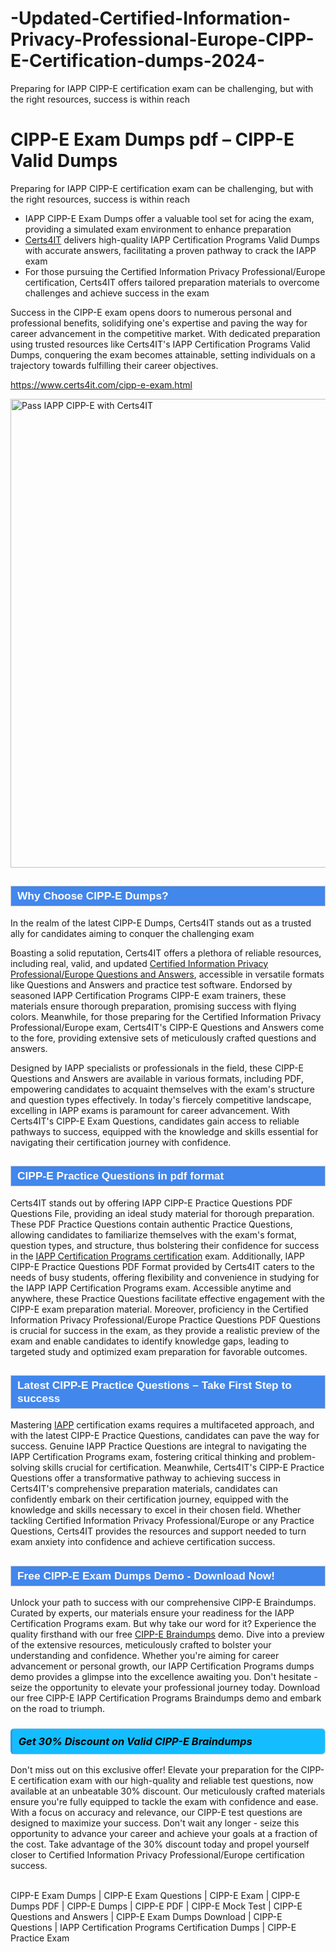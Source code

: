 # -Updated-Certified-Information-Privacy-Professional-Europe-CIPP-E-Certification-dumps-2024-
Preparing for IAPP CIPP-E certification exam can be challenging, but with the right resources, success is within reach
            <h1>CIPP-E Exam Dumps pdf – CIPP-E <span class="exam_variation">Valid Dumps</span></h1>                        <p>Preparing for IAPP CIPP-E certification exam can be challenging, but with the right resources, success is within reach</p>                        <ul>                <li>IAPP CIPP-E Exam Dumps offer a valuable tool set for acing the exam, providing a simulated exam environment to enhance preparation</li>                <li><a href="https://www.certs4it.com/">Certs4IT</a> delivers high-quality IAPP Certification Programs <span class="exam_variation">Valid Dumps</span> with accurate answers, facilitating a proven pathway to crack the IAPP exam</li>                <li>For those pursuing the Certified Information Privacy Professional/Europe certification, Certs4IT offers tailored preparation materials to overcome challenges and achieve success in the exam</li>            </ul>                        <p>Success in the CIPP-E exam opens doors to numerous personal and professional benefits, solidifying one's expertise and paving the way for career advancement in the competitive market. With dedicated preparation using trusted resources like Certs4IT's IAPP Certification Programs <span class="exam_variation">Valid Dumps</span>, conquering the exam becomes attainable, setting individuals on a trajectory towards fulfilling their career objectives.</p>                        <p><a href="https://www.certs4it.com/cipp-e-exam.html">https://www.certs4it.com/cipp-e-exam.html</a></p>            <p><a href="https://www.certs4it.com/"><img src="https://www.certs4it.com//images/premium-quality-exam-dumps-certs4it.jpg" class="postImage" alt="Pass IAPP CIPP-E with Certs4IT" width="750"></a></p>                         <h2 style="background: #4287ec; border: 1px solid #cccccc; padding: 5px 10px;">                <span style="color: #ffffff;">                    <span style="font-size: 11pt;">                        <span style="line-height: normal;">                            <span style="font-family: Calibri,sans-serif;">                                <strong>                                    <span style="font-size: 13.0pt;">Why Choose CIPP-E Dumps?</span>                                </strong>                            </span>                        </span>                    </span>                </span>            </h2>            <p>In the realm of the latest CIPP-E Dumps, Certs4IT stands out as a trusted ally for candidates aiming to conquer the challenging exam</p>            <p>Boasting a solid reputation, Certs4IT offers a plethora of reliable resources, including real, valid, and updated <a href="https://www.certs4it.com/cipp-e-exam.html">Certified Information Privacy Professional/Europe <span class="exam_variation2">Questions and Answers</span></a>, accessible in versatile formats like <span class="exam_variation2">Questions and Answers</span> and practice test software. Endorsed by seasoned IAPP Certification Programs CIPP-E exam trainers, these materials ensure thorough preparation, promising success with flying colors. Meanwhile, for those preparing for the Certified Information Privacy Professional/Europe exam, Certs4IT's CIPP-E <span class="exam_variation2">Questions and Answers</span> come to the fore, providing extensive sets of meticulously crafted questions and answers.</p>            <p>Designed by IAPP specialists or professionals in the field, these CIPP-E <span class="exam_variation2">Questions and Answers</span> are available in various formats, including PDF, empowering candidates to acquaint themselves with the exam's structure and question types effectively. In today's fiercely competitive landscape, excelling in IAPP exams is paramount for career advancement. With Certs4IT's CIPP-E Exam Questions, candidates gain access to reliable pathways to success, equipped with the knowledge and skills essential for navigating their certification journey with confidence.</p>                        <h2 style="background: #4287ec; border: 1px solid #cccccc; padding: 5px 10px;">                <span style="color: #ffffff;">                    <span style="font-size: 11pt;">                        <span style="line-height: normal;">                            <span style="font-family: Calibri,sans-serif;">                                <strong>                                    <span style="font-size: 13.0pt;">CIPP-E <span class="exam_variation3">Practice Questions</span> in pdf format</span>                                </strong>                            </span>                        </span>                    </span>                </span>            </h2>            <p>Certs4IT stands out by offering IAPP CIPP-E <span class="exam_variation3">Practice Questions</span> PDF Questions File, providing an ideal study material for thorough preparation. These PDF <span class="exam_variation3">Practice Questions</span> contain authentic <span class="exam_variation3">Practice Questions</span>, allowing candidates to familiarize themselves with the exam's format, question types, and structure, thus bolstering their confidence for success in the <a href="https://www.certs4it.com/iapp-certification-programs-exams.html">IAPP Certification Programs certification</a> exam. Additionally, IAPP CIPP-E  <span class="exam_variation3">Practice Questions</span> PDF Format provided by Certs4IT caters to the needs of busy students, offering flexibility and convenience in studying for the IAPP IAPP Certification Programs exam. Accessible anytime and anywhere, these <span class="exam_variation3">Practice Questions</span> facilitate effective engagement with the CIPP-E exam preparation material. Moreover, proficiency in the Certified Information Privacy Professional/Europe <span class="exam_variation3">Practice Questions</span> PDF Questions is crucial for success in the exam, as they provide a realistic preview of the exam and enable candidates to identify knowledge gaps, leading to targeted study and optimized exam preparation for favorable outcomes.</p>                        <h2 style="background: #4287ec; border: 1px solid #cccccc; padding: 5px 10px;">                <span style="color: #ffffff;">                    <span style="font-size: 11pt;">                        <span style="line-height: normal;">                            <span style="font-family: Calibri,sans-serif;">                                <strong>                                    <span style="font-size: 13.0pt;">Latest CIPP-E <span class="exam_variation3">Practice Questions</span> – Take First Step to success</span>                                </strong>                            </span>                        </span>                    </span>                </span>            </h2>           <p>Mastering <a href="https://www.certs4it.com/iapp-certification-exams.html">IAPP</a> certification exams requires a multifaceted approach, and with the latest CIPP-E <span class="exam_variation3">Practice Questions</span>, candidates can pave the way for success. Genuine IAPP <span class="exam_variation3">Practice Questions</span> are integral to navigating the IAPP Certification Programs exam, fostering critical thinking and problem-solving skills crucial for certification. Meanwhile, Certs4IT's CIPP-E <span class="exam_variation3">Practice Questions</span> offer a transformative pathway to achieving success in Certs4IT's comprehensive preparation materials, candidates can confidently embark on their certification journey, equipped with the knowledge and skills necessary to excel in their chosen field. Whether tackling Certified Information Privacy Professional/Europe or any <span class="exam_variation3">Practice Questions</span>, Certs4IT provides the resources and support needed to turn exam anxiety into confidence and achieve certification success.</p>                        <h2 style="background: #4287ec; border: 1px solid #cccccc; padding: 5px 10px;">                <span style="color: #ffffff;">                    <span style="font-size: 11pt;">                        <span style="line-height: normal;">                            <span style="font-family: Calibri,sans-serif;">                                <strong>                                    <span style="font-size: 13.0pt;">Free CIPP-E Exam Dumps Demo - Download Now!</span>                                </strong>                            </span>                        </span>                    </span>                </span>            </h2>                        <p>Unlock your path to success with our comprehensive CIPP-E <span class="exam_variation4">Braindumps</span>. Curated by experts, our materials ensure your readiness for the IAPP Certification Programs exam. But why take our word for it? Experience the quality firsthand with our free <a href="https://www.certs4it.com/cipp-e-exam.html">CIPP-E <span class="exam_variation4">Braindumps</span></a> demo. Dive into a preview of the extensive resources, meticulously crafted to bolster your understanding and confidence. Whether you're aiming for career advancement or personal growth, our IAPP Certification Programs dumps demo provides a glimpse into the excellence awaiting you. Don't hesitate - seize the opportunity to elevate your professional journey today. Download our free CIPP-E IAPP Certification Programs <span class="exam_variation4">Braindumps</span> demo and embark on the road to triumph.</p>                        <h3>                <strong>                    <span style="display: block; color: #000000; background: #14BDFF; border: 0.5px solid #AED6F1; border-left: 3px solid #3498DB; padding: .6em; border-radius: 6px;">                        <em>Get 30% Discount on Valid CIPP-E <span class="exam_variation4">Braindumps</span></em>                    </span>                </strong>            </h3>            <p>Don't miss out on this exclusive offer! Elevate your preparation for the CIPP-E certification exam with our high-quality and reliable test questions, now available at an unbeatable 30% discount. Our meticulously crafted materials ensure you're fully equipped to tackle the exam with confidence and ease. With a focus on accuracy and relevance, our CIPP-E test questions are designed to maximize your success. Don't wait any longer - seize this opportunity to advance your career and achieve your goals at a fraction of the cost. Take advantage of the 30% discount today and propel yourself closer to Certified Information Privacy Professional/Europe certification success.</p>        
            CIPP-E Exam Dumps | CIPP-E Exam Questions | CIPP-E Exam | CIPP-E Dumps PDF | CIPP-E Dumps | CIPP-E PDF | CIPP-E Mock Test | CIPP-E Questions and Answers | CIPP-E Exam Dumps Download | CIPP-E Questions | IAPP Certification Programs Certification Dumps | CIPP-E Practice Exam


